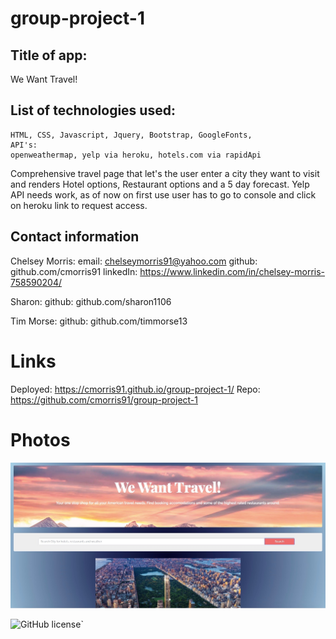 # group-project-1
## Title of app:
We Want Travel! 


## List of technologies used:
    HTML, CSS, Javascript, Jquery, Bootstrap, GoogleFonts, 
    API's:
    openweathermap, yelp via heroku, hotels.com via rapidApi

Comprehensive travel page that let's the user enter a city they want to visit and renders Hotel options, Restaurant options and a 5 day forecast. Yelp API needs work, as of now on first use user has to go to console and click on heroku link to request access. 



## Contact information 
Chelsey Morris:
    email: chelseymorris91@yahoo.com
    github: github.com/cmorris91
    linkedIn: https://www.linkedin.com/in/chelsey-morris-758590204/

Sharon: 
    github: github.com/sharon1106

Tim Morse:
     github: github.com/timmorse13

# Links
Deployed:
https://cmorris91.github.io/group-project-1/
Repo:
https://github.com/cmorris91/group-project-1

# Photos
![screenshot of photo](./assets/img/screenshot.jpg)


![GitHub license](https://img.shields.io/badge/license-MIT-blue.svg)`
